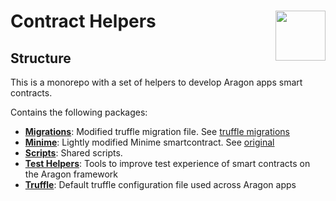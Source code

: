 # Contract Helpers <img align="right" src="https://raw.githubusercontent.com/aragon/design/master/readme-logo.png" height="80px" />

## Structure

This is a monorepo with a set of helpers to develop Aragon apps smart contracts.

Contains the following packages:

- **[Migrations](packages/migrations)**: Modified truffle migration file. See [truffle migrations](https://truffleframework.com/docs/truffle/getting-started/running-migrations)
- **[Minime](packages/minime)**: Lightly modified Minime smartcontract. See [original](https://github.com/Giveth/minime)
- **[Scripts](packages/scripts)**: Shared scripts.
- **[Test Helpers](packages/test-helpers)**: Tools to improve test experience of smart contracts on the Aragon framework
- **[Truffle](packages/truffle)**: Default truffle configuration file used across Aragon apps
